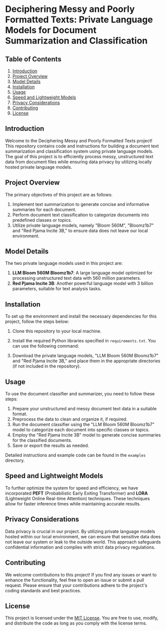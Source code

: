# Deciphering Messy and Poorly Formatted Texts: Private Language Models for Document Summarization and Classification 

## Table of Contents

1. [Introduction](#introduction)
2. [Project Overview](#project-overview)
3. [Model Details](#model-details)
4. [Installation](#installation)
5. [Usage](#usage)
6. [Speed and Lightweight Models](#speed-and-lightweight-models)
7. [Privacy Considerations](#privacy-considerations)
8. [Contributing](#contributing)
9. [License](#license)

## Introduction

Welcome to the Deciphering Messy and Poorly Formatted Texts project! This repository contains code and instructions for building a document text summarization and classification system using private language models. The goal of this project is to efficiently process messy, unstructured text data from document files while ensuring data privacy by utilizing locally hosted private language models.

## Project Overview

The primary objectives of this project are as follows:


1. Implement text summarization to generate concise and informative summaries for each document.
2. Perform document text classification to categorize documents into predefined classes or topics.
3. Utilize private language models, namely "Bloom 560M", "Bloomz1b7" and "Red Pjama Incite 3B," to ensure data does not leave our local environment.

## Model Details

The two private language models used in this project are:

1. **LLM Bloom 560M Bloomz1b7**: A large language model optimized for processing unstructured text data with 560 million parameters.
2. **Red Pjama Incite 3B**: Another powerful language model with 3 billion parameters, suitable for text analysis tasks.

## Installation

To set up the environment and install the necessary dependencies for this project, follow the steps below:

1. Clone this repository to your local machine.
2. Install the required Python libraries specified in `requirements.txt`. You can use the following command:



3. Download the private language models, "LLM Bloom 560M Bloomz1b7" and "Red Pjama Incite 3B," and place them in the appropriate directories (if not included in the repository).

## Usage

To use the document classifier and summarizer, you need to follow these steps:

1. Prepare your unstructured and messy document text data in a suitable format.
2. Preprocess the data to clean and organize it, if required.
3. Run the document classifier using the "LLM Bloom 560M Bloomz1b7" model to categorize each document into specific classes or topics.
4. Employ the "Red Pjama Incite 3B" model to generate concise summaries for the classified documents.
5. Save or export the results as needed.

Detailed instructions and example code can be found in the `examples` directory.

## Speed and Lightweight Models

To further optimize the system for speed and efficiency, we have incorporated **PEFT** (Probabilistic Early Exiting Transformer) and **LORA** (Lightweight Online Real-time Attention) techniques. These techniques allow for faster inference times while maintaining accurate results.

## Privacy Considerations

Data privacy is crucial in our project. By utilizing private language models hosted within our local environment, we can ensure that sensitive data does not leave our system or leak to the outside world. This approach safeguards confidential information and complies with strict data privacy regulations.

## Contributing

We welcome contributions to this project! If you find any issues or want to enhance the functionality, feel free to open an issue or submit a pull request. Please ensure that your contributions adhere to the project's coding standards and best practices.

## License

This project is licensed under the [MIT License](LICENSE.md). You are free to use, modify, and distribute the code as long as you comply with the license terms.
